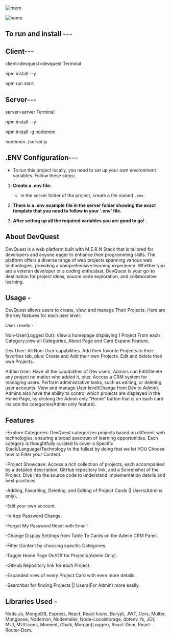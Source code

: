 

![mern](https://github.com/YoungShap/devquest/assets/134366277/99dcdd81-ce36-4675-ac9c-b9f804e3c82e)



![home](https://github.com/YoungShap/devquest/assets/134366277/cb6e0afc-47a5-4010-8f16-47863435a70d)




To run and install --- 
-
Client---
-
client>devquest>devquest Terminal


npm install --y


npm run start


Server---
-
server>server Terminal 


npm install --y

npm install -g nodemon

nodemon ./server.js


.ENV Configuration--- 
-
- To run this project locally, you need to set up your own environment variables. Follow these steps:

1. **Create a .env file:**
   - In the server folder of the project, create a file named `.env`.

2. **There is a .env.example file in the server folder showing the exact template that you need to follow in your '.env' file.**

3. **After setting up all the required variables you are good to go! .**


About DevQuest
-
DevQuest is a web platform built with M.E.R.N Stack that is tailored for developers and anyone eager to enhance their programming skills.
The platform offers a diverse range of web projects spanning various web technologies, providing a comprehensive learning experience.
Whether you are a veteran developer or a coding enthusiast, DevQuest is your go-to destination for project ideas, source code exploration, and collaborative learning.


Usage -
-
DevQuest allows users to create, view, and manage Their Projects. Here are the key features for each user level:

User Levels -

Non-User(Logged Out): 
View a homepage displaying 1 Project From each Category,view all Categories, About Page and Card Expand Feature.

Dev User:
All Non-User capabilities.
Add their favorite Projects to their favorites tab, plus:
Create and Add their own Projects.
Edit and delete their own Projects.

Admin User:
Have all the capabilities of Dev users, Admins can Edit/Delete any project no matter who added it, plus:
Access a CRM system for managing users.
Perform administrative tasks, such as editing, or deleting user accounts.
View and manage User level(Change from Dev to Admin).
Admins also have the ability to control which projects are displayed in the Home Page,
by clicking the Admin only "Home" button that is on each card insisde the categories(Admin only feature).


Features
-
-Explore Categories: DevQuest categorizes projects based on different web technologies, ensuring a broad spectrum of learning opportunities.
 Each category is thoughtfully curated to cover a Specific Stack/Language/Technology to the fullest by doing that we let YOU Choose how to Filter your Content.

-Project Showcase: Access a rich collection of projects, each accompanied by a detailed description, GitHub repository link, and a Screenshot of the Project.
Dive into the source code to understand implementation details and best practices.

-Adding,   Favoriting,   Deleting,   and Editing of Project Cards || Users(Admins only).

-Edit your own account.

-In App Password Change.

-Forgot My Password Reset with Email!

-Change Display Settings from Table To Cards on the Admin CRM Panel.

-Filter Content by choosing specific Categories.

-Toggle Home Page On/Off for Projects(Admin Only). 

-GitHub Repository link for each Project. 

-Expanded view of every Project Card with even more details.

-Searchbar for finding Projects || Users(For Admin) more easily.


Libraries Used - 
-
Node.Js,
MongoDB,
Express,
React,
React Icons,
Bcrypt,
JWT,
Cors,
Multer,
Mongoose,
Nodemon,
Nodemailer,
Node-Localstorage,
dotenv,
fs,
JOI,
MUI,
MUI Icons,
Moment,
Chalk,
Morgan(Logger),
React-Dom,
React-Router-Dom.


